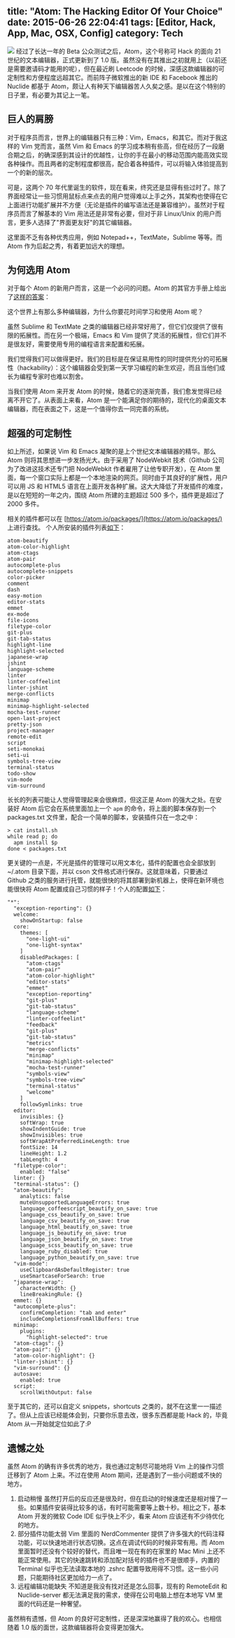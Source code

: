 title: "Atom: The Hacking Editor Of Your Choice"
date: 2015-06-26 22:04:41
tags: [Editor, Hack, App, Mac, OSX, Config]
category: Tech
---
![](http://i1-news.softpedia-static.com/images/news2/github-s-atom-editor-reaches-1-0-maturity-485320-2.jpg)
经过了长达一年的 Beta 公众测试之后，Atom，这个号称可 Hack 的面向 21 世纪的文本编辑器，正式更新到了 1.0 版。虽然没有在其推出之初就用上（以前还是需要邀请码才能用的呢），但在最近刷 Leetcode 的时候，深感这款编辑器的可定制性和方便程度远超其它。而前阵子微软推出的新 IDE 和 Facebook 推出的 Nuclide 都基于 Atom，颇让人有种天下编辑器苦人久矣之感。是以在这个特别的日子里，有必要为其记上一笔。
<!--more-->

## 巨人的肩膀

对于程序员而言，世界上的编辑器只有三种：Vim，Emacs，和其它。而对于我这样的 Vim 党而言，虽然 Vim 和 Emacs 的学习成本稍有些高，但在经历了一段磨合期之后，的确深感到其设计的优越性，让你的手在最小的移动范围内能高效实现各种操作。而且两者的定制程度都很高，配合着各种插件，可以将输入体验提高到一个的新的层次。

可是，这两个 70 年代里诞生的软件，现在看来，终究还是显得有些过时了。除了界面经常让一些习惯用鼠标点来点去的用户觉得难以上手之外，其架构也使得在它上面进行功能扩展并不方便（无论是插件的编写语法还是兼容维护）。虽然对于程序员而言了解基本的 Vim 用法还是非常有必要，但对于非 Linux/Unix 的用户而言，更多人选择了"界面更友好"的其它编辑器。

这里面不乏有各种优秀应用，例如 Notepad++，TextMate，Sublime 等等。而 Atom 作为后起之秀，有着更加远大的理想。

## 为何选用 Atom

对于每个 Atom 的新用户而言，这是一个必问的问题。Atom 的其官方手册上给出了[这样的答案](https://atom.io/docs/latest/getting-started-why-atom)：

这个世界上有那么多种编辑器，为什么你要花时间学习和使用 Atom 呢？

虽然 Sublime 和 TextMate 之类的编辑器已经非常好用了，但它们仅提供了很有限的拓展性。而在另一个极端，Emacs 和 Vim 提供了灵活的拓展性，但它们并不是很友好，需要使用专用的编程语言来配置和拓展。

我们觉得我们可以做得更好。我们的目标是在保证易用性的同时提供充分的可拓展性（hackability）：这个编辑器会受到第一天学习编程的新生欢迎，而且当他们成长为编程专家时也难以割舍。

当我们使用 Atom 来开发 Atom 的时候，随着它的逐渐完善，我们愈发觉得已经离不开它了。从表面上来看，Atom 是一个能满足你的期待的，现代化的桌面文本编辑器，而在表面之下，这是一个值得你去一同完善的系统。

## 超强的可定制性

如上所述，如果说 Vim 和 Emacs 凝聚的是上个世纪文本编辑器的精华。那么 Atom 则将其思想进一步发扬光大。由于采用了 NodeWebkit 技术（Github 公司为了改进这技术还专门把 NodeWebkit 作者雇用了让他专职开发），在 Atom 里面，每一个窗口实际上都是一个本地渲染的网页。同时由于其良好的扩展性，用户可以用 JS 和 HTML5 语言在上面开发各种扩展。这大大降低了开发插件的难度，是以在短短的一年之内，围绕 Atom 所建的主题超过 500 多个，插件更是超过了 2000 多件。

相关的插件都可以在 [https://atom.io/packages/](https://atom.io/packages/) 上进行查找。 个人所安装的插件列表[如下](https://github.com/imcoddy/.dotfiles/blob/feature/mac-home/atom/packages.txt)：

    atom-beautify
    atom-color-highlight
    atom-ctags
    atom-pair
    autocomplete-plus
    autocomplete-snippets
    color-picker
    comment
    dash
    easy-motion
    editor-stats
    emmet
    ex-mode
    file-icons
    filetype-color
    git-plus
    git-tab-status
    highlight-line
    highlight-selected
    japanese-wrap
    jshint
    language-scheme
    linter
    linter-coffeelint
    linter-jshint
    merge-conflicts
    minimap
    minimap-highlight-selected
    mocha-test-runner
    open-last-project
    pretty-json
    project-manager
    remote-edit
    script
    seti-monokai
    seti-ui
    symbols-tree-view
    terminal-status
    todo-show
    vim-mode
    vim-surround

长长的列表可能让人觉得管理起来会很麻烦，但这正是 Atom 的强大之处。在安装好 Atom 后它会在系统里面加上一个 ```apm``` 的命令，将上面的脚本保存到一个 packages.txt 文件里，配合一个简单的脚本，安装插件只在一念之中：

    > cat install.sh
    while read p; do
      apm install $p
    done < packages.txt

更关键的一点是，不光是插件的管理可以用文本化，插件的配置也会全部放到 ~/.atom 目录下面，并以 cson 文件格式进行保存。这就意味着，只要通过 Github 之类的服务进行托管，就能很快的将其部署到新机器上，使得在新环境也能很快将 Atom 配置成自己习惯的样子！个人的配置[如下](https://github.com/imcoddy/.dotfiles/blob/feature/mac-home/atom/config.cson)：

    "*":
      "exception-reporting": {}
      welcome:
        showOnStartup: false
      core:
        themes: [
          "one-light-ui"
          "one-light-syntax"
        ]
        disabledPackages: [
          "atom-ctags"
          "atom-pair"
          "atom-color-highlight"
          "editor-stats"
          "emmet"
          "exception-reporting"
          "git-plus"
          "git-tab-status"
          "language-scheme"
          "linter-coffeelint"
          "feedback"
          "git-plus"
          "git-tab-status"
          "metrics"
          "merge-conflicts"
          "minimap"
          "minimap-highlight-selected"
          "mocha-test-runner"
          "symbols-view"
          "symbols-tree-view"
          "terminal-status"
          "welcome"
        ]
        followSymlinks: true
      editor:
        invisibles: {}
        softWrap: true
        showIndentGuide: true
        showInvisibles: true
        softWrapAtPreferredLineLength: true
        fontSize: 14
        lineHeight: 1.2
        tabLength: 4
      "filetype-color":
        enabled: "false"
      linter: {}
      "terminal-status": {}
      "atom-beautify":
        analytics: false
        muteUnsupportedLanguageErrors: true
        language_coffeescript_beautify_on_save: true
        language_css_beautify_on_save: true
        language_csv_beautify_on_save: true
        language_html_beautify_on_save: true
        language_js_beautify_on_save: true
        language_json_beautify_on_save: true
        language_scss_beautify_on_save: true
        language_ruby_disabled: true
        language_python_beautify_on_save: true
      "vim-mode":
        useClipboardAsDefaultRegister: true
        useSmartcaseForSearch: true
      "japanese-wrap":
        characterWidth: {}
        lineBreakingRule: {}
      emmet: {}
      "autocomplete-plus":
        confirmCompletion: "tab and enter"
        includeCompletionsFromAllBuffers: true
      minimap:
        plugins:
          "highlight-selected": true
      "atom-ctags": {}
      "atom-pair": {}
      "atom-color-highlight": {}
      "linter-jshint": {}
      "vim-surround": {}
      autosave:
        enabled: true
      script:
        scrollWithOutput: false

至于其它的，还可以自定义 snippets，shortcuts 之类的，就不在这里一一描述了。但从上应该已经能体会到，只要你乐意去改，很多东西都是能 Hack 的，毕竟 Atom 从一开始就定位如此了:P

## 遗憾之处
虽然 Atom 的确有许多优秀的地方，我也通过定制尽可能地将 Vim 上的操作习惯迁移到了 Atom 上来。不过在使用 Atom 期间，还是遇到了一些小问题或不快的地方。

1. 启动稍慢
虽然打开后的反应还是很及时，但在启动的时候速度还是相对慢了一些。如果插件安装得比较多的话，有时可能需要等上数十秒。相比之下，基本 Atom 开发的微软 Code IDE 似乎快上不少，看来 Atom 应该还有不少待优化的地方。
1. 部分插件功能太弱
Vim 里面的 NerdCommenter 提供了许多强大的代码注释功能，可以快速地进行状态切换。这点在调试代码的时候非常有用。而 Atom 里面暂时还没有个较好的替代，而且唯一现在有的在家里的 Mac Mini 上还不能正常使用。其它的快速跳转和添加配对括号的插件也不是很顺手，内置的 Terminal 似乎也无法读取本地的 .zshrc 配置导致用得不习惯。这一些小问题，只能期待社区更加给力一点了。
1. 远程编辑功能缺失
不知道是我没有找对还是怎么回事，现有的 RemoteEdit 和Nuclide-server 都无法满足我的需求，使得在公司电脑上想在本地写 VM 里面的代码还是一种奢望。

虽然稍有遗憾，但 Atom 的良好可定制性，还是深深地赢得了我的欢心。也相信随着 1.0 版的面世，这款编辑器将会变得更加强大。
